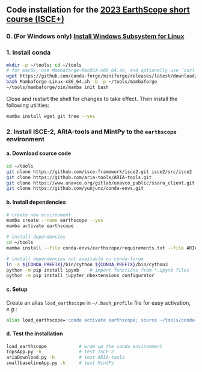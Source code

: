 ## Code installation for the [2023 EarthScope short course (ISCE+)](https://www.earthscope.org/event/2023-insar-isce-short-course/)

### 0. (For Windows only) [Install Windows Subsystem for Linux](../docs/wsl.md)

### 1. Install conda

```bash
mkdir -p ~/tools; cd ~/tools
# for macOS, use Mambaforge-MacOSX-x86_64.sh, and optionally use `curl -L -O https://...` syntax to download
wget https://github.com/conda-forge/miniforge/releases/latest/download/Mambaforge-Linux-x86_64.sh
bash Mambaforge-Linux-x86_64.sh -b -p ~/tools/mambaforge
~/tools/mambaforge/bin/mamba init bash
```

Close and restart the shell for changes to take effect. Then install the following utilities:

```bash
mamba install wget git tree --yes
```

### 2. Install ISCE-2, ARIA-tools and MintPy to the `earthscope` environment

#### a. Download source code

```bash
cd ~/tools
git clone https://github.com/isce-framework/isce2.git isce2/src/isce2
git clone https://github.com/aria-tools/ARIA-tools.git
git clone https://www.unavco.org/gitlab/unavco_public/ssara_client.git utils/SSARA
git clone https://github.com/yunjunz/conda-envs.git
```

#### b. Install dependencies

```bash
# create new environment
mamba create --name earthscope --yes
mamba activate earthscope

# install dependencies
cd ~/tools
mamba install --file conda-envs/earthscope/requirements.txt --file ARIA-tools/requirements.txt --yes

# install dependencies not available on conda-forge
ln -s ${CONDA_PREFIX}/bin/cython ${CONDA_PREFIX}/bin/cython3
python -m pip install ipynb    # import functions from *.ipynb files
python -m pip install jupyter_nbextensions_configurator
```

#### c. Setup

Create an alias `load_earthscope` in `~/.bash_profile` file for easy activation, _e.g._:

```bash
alias load_earthscope='conda activate earthscope; source ~/tools/conda-envs/earthscope/config.rc'
```

#### d. Test the installation

```bash
load_earthscope            # wram up the conda environment
topsApp.py -h              # test ISCE-2
ariaDownload.py -h         # test ARIA-tools
smallbaselineApp.py -h     # test MintPy
```
